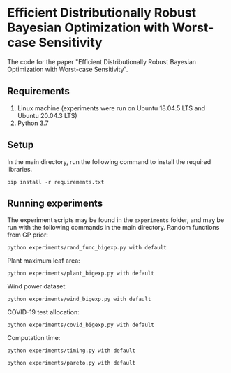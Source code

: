 # Efficient Distributionally Robust Bayesian Optimization with Worst-case Sensitivity
The code for the paper "Efficient Distributionally Robust Bayesian Optimization with Worst-case Sensitivity".

## Requirements
1. Linux machine (experiments were run on Ubuntu 18.04.5 LTS and Ubuntu 20.04.3 LTS)
2. Python 3.7

## Setup
In the main directory, run the following command to install the required libraries.
```shell
pip install -r requirements.txt
```

## Running experiments
The experiment scripts may be found in the `experiments` folder, and may be run with the following commands in the main directory.
Random functions from GP prior:
```shell
python experiments/rand_func_bigexp.py with default
```
Plant maximum leaf area:
```shell
python experiments/plant_bigexp.py with default
```
Wind power dataset:
```shell
python experiments/wind_bigexp.py with default
```
COVID-19 test allocation:
```shell
python experiments/covid_bigexp.py with default
```
Computation time:
```shell
python experiments/timing.py with default
```
```shell
python experiments/pareto.py with default
```
